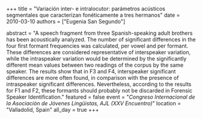 +++
title = "Variación inter- e intralocutor: parámetros acústicos segmentales que caracterizan fonéticamente a tres hermanos"
date = 2010-03-10
authors = ["Eugenia San Segundo"]

abstract = "A speech fragment from three Spanish-speaking adult brothers has been acoustically analyzed. The number of significant differences in the four first formant frequencies was calculated, per vowel and per formant. These differences are considered representative of interspeaker variation, while the intraspeaker variation would be determined by the significantly different mean values between two readings of the corpus by the same speaker. The results show that in F3 and F4, interspeaker significant differences are more often found, in comparison with the presence of intraspeaker significant differences. Nevertheless, according to the results for F1 and F2, these formants should probably not be discarded in Forensic Speaker Identification."
featured = false
event = "*Congreso Internacional de la Asociaci&#243;n de J&#243;venes Ling&#252;istas, AJL (XXV Encuentro)*"
location = "Valladolid, Spain"
all_day = true
+++

